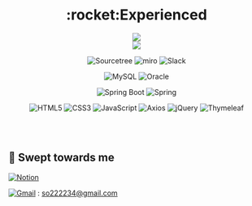 <div align="center">
  
<h1>:rocket:Experienced</h1>
    
 <p align="center">
    <a href="https://skillicons.dev">
    <img src="https://skillicons.dev/icons?i=java,python" />
  </a><br>
  <a href="https://skillicons.dev">
    <img src="https://skillicons.dev/icons?i=eclipse,vscode,idea,git,postman,aws" />
  </a>
</p> 
  
![Sourcetree](https://img.shields.io/badge/Sourcetree-0052CC.svg?style=for-the-badge&logo=Sourcetree&logoColor=white)
![miro](https://img.shields.io/badge/miro-050038?style=for-the-badge&logo=miro&logoColor=white)
![Slack](https://img.shields.io/badge/Slack-4A154B?style=for-the-badge&logo=slack&logoColor=white) 
  
![MySQL](https://img.shields.io/badge/mysql-4479A1.svg?style=for-the-badge&logo=mysql&logoColor=white)
![Oracle](https://img.shields.io/badge/Oracle-F80000.svg?style=for-the-badge&logo=Oracle&logoColor=white)   
  
![Spring Boot](https://img.shields.io/badge/springboot-6DB33F?style=for-the-badge&logo=springboot&logoColor=white)
![Spring](https://img.shields.io/badge/Spring-6DB33F?style=for-the-badge&logo=Spring&logoColor=white) 
      
![HTML5](https://img.shields.io/badge/html5-%23E34F26.svg?style=for-the-badge&logo=html5&logoColor=white)
![CSS3](https://img.shields.io/badge/css3-%231572B6.svg?style=for-the-badge&logo=css3&logoColor=white)
![JavaScript](https://img.shields.io/badge/javascript-%23323330.svg?style=for-the-badge&logo=javascript&logoColor=%23F7DF1E)
![Axios](https://img.shields.io/badge/Axios-5A29E4.svg?style=for-the-badge&logo=Axios&logoColor=white)
![jQuery](https://img.shields.io/badge/jquery-%230769AD.svg?style=for-the-badge&logo=jquery&logoColor=white)
![Thymeleaf](https://img.shields.io/badge/Thymeleaf-%23005C0F.svg?style=for-the-badge&logo=Thymeleaf&logoColor=white)  

</div>

<br><br>

## :ocean: Swept towards me
[![Notion](https://img.shields.io/badge/Portfolio-%23000000.svg?style=for-the-badge&logo=notion&logoColor=white&link=https://www.notion.so/4435c44ce6ec458894335087f9c197ae?pvs=4)](https://www.notion.so/4435c44ce6ec458894335087f9c197ae?pvs=4) 

[![Gmail](https://img.shields.io/badge/Gmail-d14836?style=flat-square&logo=Gmail&logoColor=white&link=mailto:so222234@gmail.com)](mailto:so222234@gmail.com) : so222234@gmail.com
